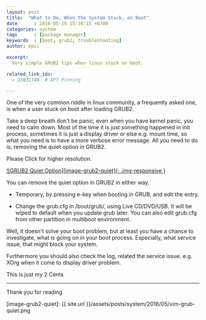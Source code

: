 ```yaml
---
layout: post
title:  "What to Do, When the System Stuck, on Boot"
date      : 2016-05-19 15:39:15 +0700
categories: system
tags      : [package manager]
keywords  : [boot, grub2, troubleshooting]
author: epsi

excerpt:
  Very simple GRUB2 tips when linux stuck on boot.

related_link_ids:
  - 15031749  # APT Pinning

---
```


One of the very common riddle in linux community, a frequently asked one,
is when a user stuck on boot after loading GRUB2.
 
Take a deep breath don't be panic, even when you have kernel panic, you need to calm down. 
Most of the time it is just something happened in init process,
sometimes it is just a display driver or else e.g. mount time,
so what you need is to have a more verbose error message.
All you need to do is, removing the quiet option in GRUB2.

Please Click for higher resolution.

[![GRUB2 Quiet Option][image-grub2-quiet]{: .img-responsive }][hires-grub2-quiet]

You can remove the quiet option in GRUB2 in either way.

* Temporary, by pressing e-key when booting in GRUB, and edit the entry.

* Change the grub.cfg in /boot/grub/, using Live CD/DVD/USB.
  It will be wiped to default when you update grub later.
  You can also edit grub.cfg from other partition in multiboot environment.
  
Well, it doesn't solve your boot problem,
but at least you have a chance to investigate,
what is going on in your boot process.
Especially, what service issue, that might block your system.

Furthermore you should also check the log, related the service issue.
e.g. XOrg when it come to display driver problem.

This is just my 2 Cents

-- -- --


Thank you for reading


[//]: <> ( -- -- -- links below -- -- -- )

[image-grub2-quiet]: {{ site.url }}/assets/posts/system/2016/05/vim-grub-quiet.png

[hires-grub2-quiet]: https://photos.google.com/album/AF1QipOI-OvBHZtRX5saQhwM3h7JWm32xboQ5aCs5fLr/photo/AF1QipMdI_Ocuj3BPV4MwB7FVEuwJBT-6Ay0PINbTtYR

